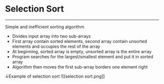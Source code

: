 # Selection Sort
---
Simple and inefficient sorting algorithm
- Divides input array into two sub-arrays
- First array contain sorted elements, second array contain unsorted elements and occupies the rest of the array
- At beginning, sorted array is empty, unsorted array is the entire array
- Program searches for the largest/smallest element and put it in sorted array
- Algorithm then moves the first sub-array borders one element right

↓Example of selection sort
![[selection sort.png]]
